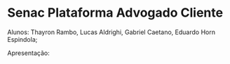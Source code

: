# Senac Plataforma Advogado Cliente

Alunos: Thayron Rambo, Lucas Aldrighi, Gabriel Caetano, Eduardo Horn Espindola;

Apresentação: 
